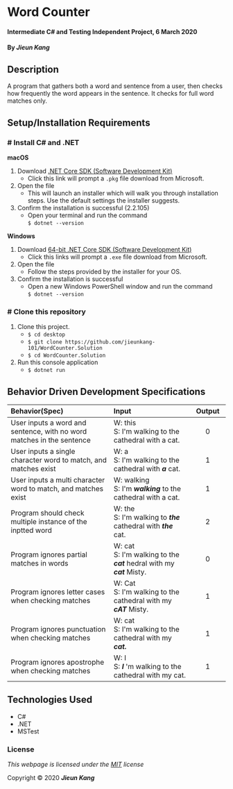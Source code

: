 # Word Counter

#### Intermediate C# and Testing Independent Project, 6 March 2020

#### By _**Jieun Kang**_

## Description
A program that gathers both a word and sentence from a user, then checks how frequently the word appears in the sentence. It checks for full word matches only. 

## Setup/Installation Requirements

### # Install C# and .NET

**macOS**
1. Download [.NET Core SDK (Software Development Kit)](https://dotnet.microsoft.com/download/dotnet-core/thank-you/sdk-2.2.106-macos-x64-installer)
    * Click this link will prompt a `.pkg` file download from Microsoft.
2. Open the file     
    * This will launch an installer which will walk you through installation steps. Use the default settings the installer suggests.
3. Confirm the installation is successful (2.2.105)
    * Open your terminal and run the command <br/> `$ dotnet --version`    

**Windows**
1. Download [64-bit .NET Core SDK (Software Development Kit)](https://dotnet.microsoft.com/download/dotnet-core/thank-you/sdk-2.2.203-windows-x64-installer)
    * Click this links will prompt a `.exe` file download from Microsoft.
2. Open the file
    * Follow the steps provided by the installer for your OS.
3. Confirm the installation is successful
    * Open a new Windows PowerShell window and run the command <br/> `$ dotnet --version`  

### # Clone this repository
1. Clone this project.
    * `$ cd desktop`
    * `$ git clone https://github.com/jieunkang-101/WordCounter.Solution`
    * `$ cd WordCounter.Solution`
2. Run this console application
    * `$ dotnet run` 

## Behavior Driven Development Specifications
| Behavior(Spec) <img width=800/>    | Input <img width=800/>   | Output <img width=100/>  |
| :---------------- | :----- | :-----: |
| User inputs a word and sentence, with no word matches in the sentence  | W: this <br/> S: I'm walking to the cathedral with a cat. | 0 |
| User inputs a single character word to match, and matches exist | W: a <br/> S: I'm walking to the cathedral with **_a_** cat. | 1 |
| User inputs a multi character word to match, and matches exist | W: walking <br/> S: I'm  **_walking_** to the cathedral with a cat. | 1 |
| Program should check multiple instance of the inptted word |  W: the <br/> S: I'm walking to  **_the_** cathedral with  **_the_** cat. | 2 |
| Program ignores partial matches in words | W: cat <br/> S: I'm walking to the  **_cat_** hedral with my  **_cat_** Misty. | 0 |
| Program ignores letter cases when checking matches |  W: Cat <br/> S: I'm walking to the cathedral with my **_cAT_**  Misty. | 1 |
| Program ignores punctuation when checking matches | W: cat <br/> S: I'm walking to the cathedral with my  **_cat._**  | 1 |
| Program ignores apostrophe when checking matches | W: I <br/> S: **_I_** 'm walking to the cathedral with my cat.  | 1 |

## Technologies Used

* C#
* .NET
* MSTest

### License

*This webpage is licensed under the [MIT](https://en.wikipedia.org/wiki/MIT_License) license*

Copyright &copy; 2020 **_Jieun Kang_**
